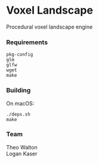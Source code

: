 # Voxel Landscape

Procedural voxel landscape engine

### Requirements
`pkg-config`  
`glm`  
`glfw`  
`wget`  
`make`  

### Building

On macOS:
```
./deps.sh
make
```

### Team
Theo Walton  
Logan Kaser

